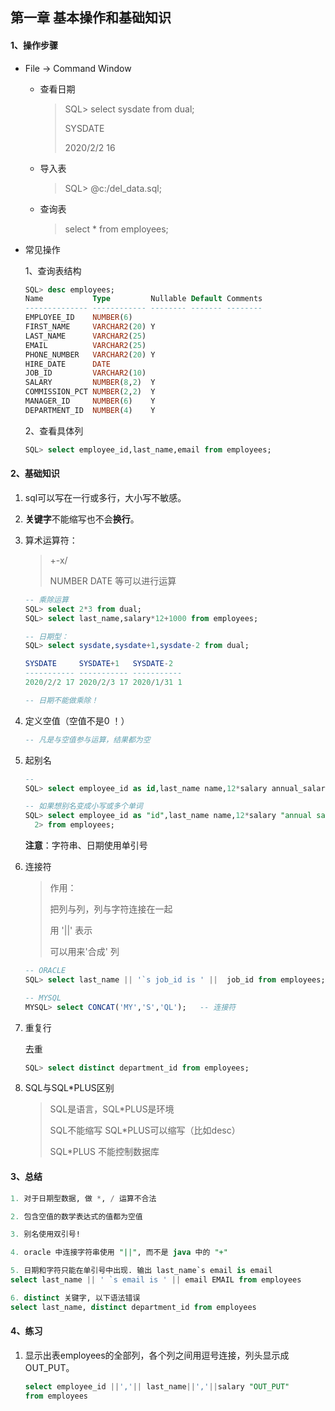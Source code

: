 ## 第一章 基本操作和基础知识

#### 1、操作步骤

* File  ->   Command Window

  * 查看日期

    > SQL> select sysdate from dual;
    >
    > SYSDATE
    >
    > 2020/2/2 16

  * 导入表

    > SQL> @c:/del_data.sql;

  * 查询表

    > select * from employees;

* 常见操作

  1、查询表结构

  ```sql
  SQL> desc employees;
  Name           Type         Nullable Default Comments 
  -------------- ------------ -------- ------- -------- 
  EMPLOYEE_ID    NUMBER(6)                              
  FIRST_NAME     VARCHAR2(20) Y                         
  LAST_NAME      VARCHAR2(25)                           
  EMAIL          VARCHAR2(25)                           
  PHONE_NUMBER   VARCHAR2(20) Y                         
  HIRE_DATE      DATE                                   
  JOB_ID         VARCHAR2(10)                           
  SALARY         NUMBER(8,2)  Y                         
  COMMISSION_PCT NUMBER(2,2)  Y                         
  MANAGER_ID     NUMBER(6)    Y                         
  DEPARTMENT_ID  NUMBER(4)    Y                         
  ```

  2、查看具体列

  ```sql
  SQL> select employee_id,last_name,email from employees;
  ```



#### 2、基础知识

1. sql可以写在一行或多行，大小写不敏感。

2. **关键字**不能缩写也不会**换行**。

3. 算术运算符：

   > +-x/
   >
   > NUMBER  DATE 等可以进行运算

   ```sql
   -- 乘除运算
   SQL> select 2*3 from dual;
   SQL> select last_name,salary*12+1000 from employees;
   
   -- 日期型：
   SQL> select sysdate,sysdate+1,sysdate-2 from dual;
   
   SYSDATE     SYSDATE+1   SYSDATE-2
   ----------- ----------- -----------
   2020/2/2 17 2020/2/3 17 2020/1/31 1
   
   -- 日期不能做乘除！
   ```

4. 定义空值（空值不是0 ！）

   ```sql
   -- 凡是与空值参与运算，结果都为空
   ```

5. 起别名

   ```sql
   -- 
   SQL> select employee_id as id,last_name name,12*salary annual_salary from employees;
   
   -- 如果想别名变成小写或多个单词
   SQL> select employee_id as "id",last_name name,12*salary "annual salary" 
     2> from employees;
   ```

   **注意**：字符串、日期使用单引号     

   

6. 连接符

   > 作用：
   >
   > 把列与列，列与字符连接在一起
   >
   > 用  '||'  表示
   >
   > 可以用来'合成' 列

   ```sql
   -- ORACLE
   SQL> select last_name || '`s job_id is ' ||  job_id from employees;
   
   -- MYSQL
   MYSQL> select CONCAT('MY','S','QL');   -- 连接符
   ```

   

7. 重复行

   去重

   ```sql
   SQL> select distinct department_id from employees;
   ```

   

8. SQL与SQL*PLUS区别

   > SQL是语言，SQL*PLUS是环境
   >
   > SQL不能缩写   SQL*PLUS可以缩写（比如desc）
   >
   > SQL*PLUS 不能控制数据库



#### 3、总结

```sql
1. 对于日期型数据, 做 *, / 运算不合法

2. 包含空值的数学表达式的值都为空值

3. 别名使用双引号!

4. oracle 中连接字符串使用 "||", 而不是 java 中的 "+"

5. 日期和字符只能在单引号中出现. 输出 last_name`s email is email
select last_name || ' `s email is ' || email EMAIL from employees

6. distinct 关键字, 以下语法错误
select last_name, distinct department_id from employees
```



#### 4、练习

1. 显示出表employees的全部列，各个列之间用逗号连接，列头显示成OUT_PUT。

   ```sql
   select employee_id ||','|| last_name||','||salary "OUT_PUT"
   from employees
   ```